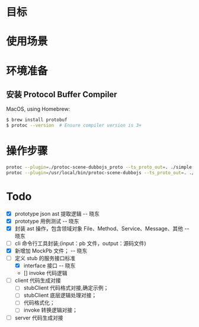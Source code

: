# 目标

# 使用场景

# 环境准备

## 安装 Protocol Buffer Compiler

MacOS, using Homebrew:

```bash
$ brew install protobuf
$ protoc --version  # Ensure compiler version is 3+
```

# 操作步骤

```bash
protoc --plugin=./protoc-scene-dubbojs_proto --ts_proto_out=. ./simple.proto
protoc --plugin=/usr/local/bin/protoc-scene-dubbojs --ts_proto_out=. ./simple.proto
```

# Todo

- [x] prototype json ast 提取逻辑 -- 晓东
- [x] prototype 用例测试 -- 晓东
- [x] 封装 ast 操作，包含领域对象 File、Method、Service、Message、其他 -- 晓东
- [ ] cli 命令行工具封装;(input：pb 文件，output：源码文件)
- [x] 新增加 MockPb 文件； -- 晓东
- [ ] 定义 stub 的服务接口标准
  - [x] interface 接口 -- 晓东
  - [] invoke 代码逻辑
- [ ] client 代码生成对接
  - [ ] stubClient 代码格式对接,确定示例；
  - [ ] stubClient 底层逻辑处理对接；
  - [ ] 代码格式化；
  - [ ] invoke 转换逻辑对接；
- [ ] server 代码生成对接
